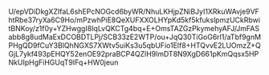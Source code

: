 U/epVDiDkgXZIfaL6shEPcNOGcd6byWR/NhuLKHjpZNiBJyI1XRkuWAvje9VFhtRbe37ryXa6C9Ho/mPzwhPiE8QeXUFXXOLHYpKd5kf5kfukslpmzUCkRbwitBNKoy/z1f0y+YZHwggI8IqLvQKCTg4bq+E+OmsTAZGzPkymehyAFJ/JmFASabb8g8udMaExDCOBDTLPj/SCB33zE2WTP/ou+JqQ30TiGoG6rl1/aTbf9gnMPHgQD9fCuY3BlQhNGXS7XWtv5uiKs3u5qbUFio1Elf8+HTQvvE2LUOmzZ+QGjL7ykf493pEHQY52enOE92praBCP4QZlH9lmDT8N9XgD661pKmQqsx5HPNkUIpHgFiHGUqT9IFq+HW0jeun